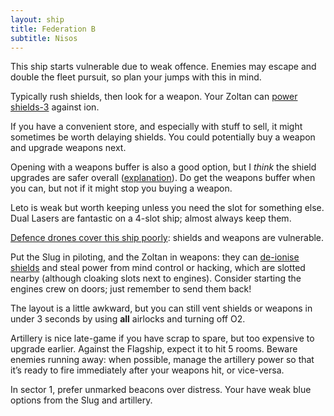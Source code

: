 ```yaml
---
layout: ship
title: Federation B
subtitle: Nisos
---
```


This ship starts vulnerable due to weak offence. Enemies may escape and double the fleet pursuit, so plan your jumps with this in mind.

Typically rush shields, then look for a weapon. Your Zoltan can [power shields-3](https://www.youtube.com/watch?v=jpR3veZtlsc&t=1m59s) against ion.

If you have a convenient store, and especially with stuff to sell, it might sometimes be worth delaying shields. You could potentially buy a weapon and upgrade weapons next.

Opening with a weapons buffer is also a good option, but I *think* the shield upgrades are safer overall ([explanation](/#weapons-buffer)). Do get the weapons buffer when you can, but not if it might stop you buying a weapon.

Leto is weak but worth keeping unless you need the slot for something else. Dual Lasers are fantastic on a 4-slot ship; almost always keep them.

[Defence drones cover this ship poorly](https://i.imgur.com/TpuD5BE.jpg): shields and weapons are vulnerable.

Put the Slug in piloting, and the Zoltan in weapons: they can [de-ionise shields](https://www.youtube.com/watch?v=jpR3veZtlsc&t=52s) and steal power from mind control or hacking, which are slotted nearby (although cloaking slots next to engines). Consider starting the engines crew on doors; just remember to send them back!

The layout is a little awkward, but you can still vent shields or weapons in under 3 seconds by using **all** airlocks and turning off O2.

Artillery is nice late-game if you have scrap to spare, but too expensive to upgrade earlier. Against the Flagship, expect it to hit 5 rooms. Beware enemies running away: when possible, manage the artillery power so that it’s ready to fire immediately after your weapons hit, or vice-versa.

In sector 1, prefer unmarked beacons over distress. Your have weak blue options from the Slug and artillery.